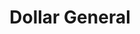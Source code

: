 ---
title: "Dollar General"
url: /cookeville/dollar-general-west-main-steet/
shop: variety store
---